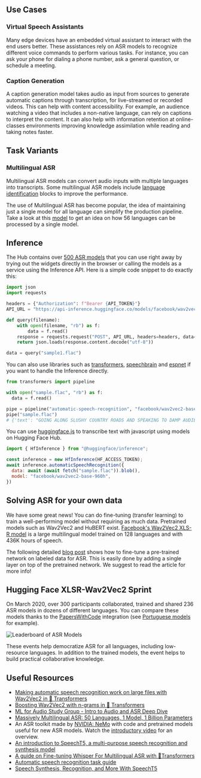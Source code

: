 ## Use Cases

### Virtual Speech Assistants

Many edge devices have an embedded virtual assistant to interact with the end users better. These assistances rely on ASR models to recognize different voice commands to perform various tasks. For instance, you can ask your phone for dialing a phone number, ask a general question, or schedule a meeting.

### Caption Generation

A caption generation model takes audio as input from sources to generate automatic captions through transcription, for live-streamed or recorded videos. This can help with content accessibility. For example, an audience watching a video that includes a non-native language, can rely on captions to interpret the content. It can also help with information retention at online-classes environments improving knowledge assimilation while reading and taking notes faster.

## Task Variants

### Multilingual ASR

Multilingual ASR models can convert audio inputs with multiple languages into transcripts. Some multilingual ASR models include [language identification](https://huggingface.co/tasks/audio-classification) blocks to improve the performance.

The use of Multilingual ASR has become popular, the idea of maintaining just a single model for all language can simplify the production pipeline. Take a look at this [model](https://huggingface.co/voidful/wav2vec2-xlsr-multilingual-56) to get an idea on how 56 languages can be processed by a single model. 

## Inference

The Hub contains over [500 ASR models](https://huggingface.co/models?pipeline_tag=automatic-speech-recognition&sort=downloads) that you can use right away by trying out the widgets directly in the browser or calling the models as a service using the Inference API. Here is a simple code snippet to do exactly this:

```python
import json
import requests

headers = {"Authorization": f"Bearer {API_TOKEN}"}
API_URL = "https://api-inference.huggingface.co/models/facebook/wav2vec2-base-960h"

def query(filename):
    with open(filename, "rb") as f:
        data = f.read()
    response = requests.request("POST", API_URL, headers=headers, data=data)
    return json.loads(response.content.decode("utf-8"))

data = query("sample1.flac")
```

You can also use libraries such as [transformers](https://huggingface.co/models?library=transformers&pipeline_tag=automatic-speech-recognition&sort=downloads), [speechbrain](https://huggingface.co/models?library=speechbrain&pipeline_tag=automatic-speech-recognition&sort=downloads) and [espnet](https://huggingface.co/models?library=espnet&pipeline_tag=automatic-speech-recognition&sort=downloads) if you want to handle the Inference directly.

```python
from transformers import pipeline

with open("sample.flac", "rb") as f:
  data = f.read()

pipe = pipeline("automatic-speech-recognition", "facebook/wav2vec2-base-960h")
pipe("sample.flac")
# {'text': "GOING ALONG SLUSHY COUNTRY ROADS AND SPEAKING TO DAMP AUDIENCES IN DRAUGHTY SCHOOL ROOMS DAY AFTER DAY FOR A FORTNIGHT HE'LL HAVE TO PUT IN AN APPEARANCE AT SOME PLACE OF WORSHIP ON SUNDAY MORNING AND HE CAN COME TO US IMMEDIATELY AFTERWARDS"}
```

You can use [huggingface.js](https://github.com/huggingface/huggingface.js) to transcribe text with javascript using models on Hugging Face Hub.

```javascript
import { HfInference } from "@huggingface/inference";

const inference = new HfInference(HF_ACCESS_TOKEN);
await inference.automaticSpeechRecognition({
  data: await (await fetch("sample.flac")).blob(),
  model: "facebook/wav2vec2-base-960h",  
})
```

## Solving ASR for your own data

We have some great news! You can do fine-tuning (transfer learning) to train a well-performing model without requiring as much data. Pretrained models such as Wav2Vec2 and HuBERT exist. [Facebook's Wav2Vec2 XLS-R model](https://ai.facebook.com/blog/wav2vec-20-learning-the-structure-of-speech-from-raw-audio/) is a large multilingual model trained on 128 languages and with 436K hours of speech.

The following detailed [blog post](https://huggingface.co/blog/fine-tune-xlsr-wav2vec2) shows how to fine-tune a pre-trained network on labeled data for ASR. This is easily done by adding a single layer on top of the pretrained network. We suggest to read the article for more info!

## Hugging Face XLSR-Wav2Vec2 Sprint

On March 2020, over 300 participants collaborated, trained and shared 236 ASR models in dozens of different languages. You can compare these models thanks to the [PapersWithCode](https://paperswithcode.com/dataset/common-voice) integration (see [Portuguese models](https://paperswithcode.com/sota/speech-recognition-on-common-voice-portuguese) for example).

![Leaderboard of ASR Models](/tasks/assets/automatic-speech-recognition/wav2vec2.png)

These events help democratize ASR for all languages, including low-resource languages. In addition to the trained models, the event helps to build practical collaborative knowledge.

## Useful Resources
- [Making automatic speech recognition work on large files with Wav2Vec2 in 🤗 Transformers](https://huggingface.co/blog/asr-chunking)
- [Boosting Wav2Vec2 with n-grams in 🤗 Transformers](https://huggingface.co/blog/wav2vec2-with-ngram)
- [ML for Audio Study Group - Intro to Audio and ASR Deep Dive](https://www.youtube.com/watch?v=D-MH6YjuIlE)
- [Massively Multilingual ASR: 50 Languages, 1 Model, 1 Billion Parameters](https://arxiv.org/pdf/2007.03001.pdf)
- An ASR toolkit made by [NVIDIA: NeMo](https://github.com/NVIDIA/NeMo) with code and pretrained models useful for new ASR models. Watch the [introductory video](https://www.youtube.com/embed/wBgpMf_KQVw) for an overview.
- [An introduction to SpeechT5, a multi-purpose speech recognition and synthesis model](https://huggingface.co/blog/speecht5)
- [A guide on Fine-tuning Whisper For Multilingual ASR with 🤗Transformers](https://huggingface.co/blog/fine-tune-whisper)
- [Automatic speech recognition task guide](https://huggingface.co/docs/transformers/tasks/asr)
- [Speech Synthesis, Recognition, and More With SpeechT5](https://huggingface.co/blog/speecht5)

